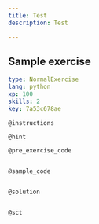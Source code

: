 ```yaml
---
title: Test
description: Test

---
```

## Sample exercise

```yaml
type: NormalExercise
lang: python
xp: 100
skills: 2
key: 7a53c678ae
```


`@instructions`

`@hint`

`@pre_exercise_code`
```{python}

```

`@sample_code`
```{python}

```

`@solution`
```{python}

```

`@sct`
```{python}

```
